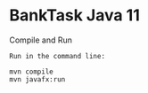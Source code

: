 # BankTask Java 11

Compile and Run

    Run in the command line:

    mvn compile
    mvn javafx:run

